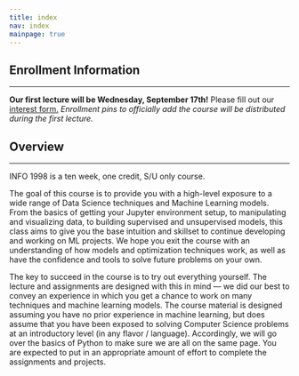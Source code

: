 ```yaml
---
title: index
nav: index
mainpage: true
---
```


## Enrollment Information
----------------------------------------------------------------------------------------
**Our first lecture will be Wednesday, September 17th!** Please fill out our [interest form.](https://forms.gle/N88eYkRCAqxxSNfs7) 
*Enrollment pins to officially add the course will be distributed during the first lecture.* 


<!-- Unfortunately, this semester we are unable to accommodate for students who are at their college's credit limit, or have a scheduling conflict in Student Center. -->

## Overview
----------------------------------------------------------------------------------------
INFO 1998 is a ten week, one credit, S/U only course. 

The goal of this course is to provide you with a high-level exposure to a wide range of Data Science techniques and Machine Learning models. From the basics of getting your Jupyter environment setup, to manipulating and visualizing data, to building supervised and unsupervised models, this class aims to give you the base intuition and skillset to continue developing and working on ML projects. We hope you exit the course with an understanding of how models and optimization techniques work, as well as have the confidence and tools to solve future problems on your own.

The key to succeed in the course is to try out everything yourself. The lecture and assignments are designed with this in mind — we did our best to convey an experience in which you get a chance to work on many techniques and machine learning models. The course material is designed assuming you have no prior experience in machine learning, but does assume that you have been exposed to solving Computer Science problems at an introductory level (in any flavor / language). Accordingly, we will go over the basics of Python to make sure we are all on the same page. You are expected to put in an appropriate amount of effort to complete the assignments and projects.
